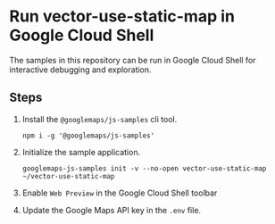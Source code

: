 # Run vector-use-static-map in Google Cloud Shell

The samples in this repository can be run in Google Cloud Shell for interactive debugging and exploration.

## Steps

1. Install the `@googlemaps/js-samples` cli tool.

    ```
    npm i -g '@googlemaps/js-samples'
    ```
1. Initialize the sample application. 
    ```
    googlemaps-js-samples init -v --no-open vector-use-static-map ~/vector-use-static-map
    ```
1. Enable `Web Preview` in the Google Cloud Shell toolbar
1. Update the Google Maps API key in the `.env` file.
